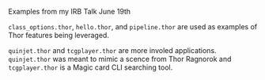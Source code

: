 Examples from my IRB Talk June 19th

`class_options.thor`, `hello.thor`, and `pipeline.thor` are used as examples of Thor features being leveraged. 

`quinjet.thor` and `tcgplayer.thor` are more involed applications. `quinjet.thor` was meant to mimic a scence from Thor Ragnorok and `tcgplayer.thor` is a Magic card CLI searching tool.
